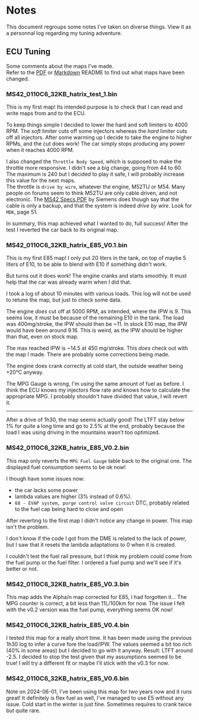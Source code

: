 # Notes

This document regroups some notes I've taken on diverse things. View it as a
personnal log regarding my tuning adventure.


## ECU Tuning

Some comments about the maps I've made.  
Refer to the [PDF](README.pdf) or [Markdown](README.md) README to find out what
maps have been changed.

### MS42_0110C6_32KB_hatrix_test_1.bin

This is my first map! Its intended purpose is to check that I can read and 
write maps from and to the ECU.

To keep things simple I decided to lower the hard and soft limiters to 4000
RPM. The _soft_ limiter cuts off some injectors whereas the _hard_ limiter cuts
off all injectors. After some warming up I decide to take the engine to higher
RPMs, and the cut does work! The car simply stops producing any power when it
reaches 4000 RPM.

I also changed the `Throttle Body Speed`, which is supposed to make the
throttle more responsive. I didn't see a big change, going from 44 to 60. The
maximum is 240 but I decided to play it safe, I will probably increase this
value for the next maps.  
The throttle is `drive by wire`, whatever the engine, M52TU or M54. Many people
on forums seem to think M52TU are only cable driven, and not electronic. The 
[MS42 Specs PDF](https://www.beisansystems.com/misc/SEIMENS_MS_420_ENGINE_CONTROL_SYSTEM.pdf)
by Siemens does though say that the cable is only a backup, and that the
system is indeed _drive by wire_. Look for `MDK`, page 51.

In summary, this map achieved what I wanted to do, full success!
After the test I reverted the car back to its original map.

### MS42_0110C6_32KB_hatrix_E85_V0.1.bin

This is my first E85 map! I only put 20 liters in the tank, on top of maybe 5
liters of E10, to be able to blend with E10 if something didn't work.

But turns out it does work! The engine cranks and starts smoothly. It must help
that the car was already warm when I did that.

I took a log of about 10 minutes with various loads. This log will not be used
to retune the map, but just to check some data.

The engine _does_ cut off at 5000 RPM, as intended, where the IPW is 9. This
seems low, it must be because of the remaining E10 in the tank. The load was
400mg/stroke, the IPW should then be ~11. In stock E10 map, the IPW would have
been around 9.16.
This is weird, as the IPW should be higher than that, even on stock map.

The max reached IPW is ~14.5 at 450 mg/stroke. This _does_ check out with the
map I made. There are probably some corrections being made.

The engine does crank correctly at cold start, the outside weather being +20°C
anyway.

The MPG Gauge is wrong, I'm using the same amount of fuel as before. I think
the ECU knows my injectors flow rate and knows how to calculate the appropriate
MPG. I probably shouldn't have divided that value, I will revert it.


----

After a drive of 1h30, the map seems actually good! The LTFT stay below 1% for
quite a long time and go to 2.5% at the end, probably because the load I was
using driving in the mountains wasn't too optimized.


### MS42_0110C6_32KB_hatrix_E85_V0.2.bin

This map only reverts the `MPG Fuel Gauge` table back to the original one.
The displayed fuel consumption seems to be ok now!

I though have some issues now: 
  * the car lacks some power
  * lambda values are higher (3% instead of 0.6%).
  * `68 - EVAP system, purge control valve circuit` DTC, probably related to
    the fuel cap being hard to close and open

After reverting to the first map I didn't notice any change in power. This map
isn't the problem.

I don't know if the code I got from the DME is related to the lack of power,
but I saw that it resets the lambda adaptations to 0 when it is created.

I couldn't test the fuel rail pressure, but I think my problem could come from
the fuel pump or the fuel filter. I ordered a fuel pump and we'll see if it's
better or not.


### MS42_0110C6_32KB_hatrix_E85_V0.3.bin

This map adds the Alpha/n map corrected for E85, I had forgotten it…
The MPG counter is correct, a bit less than 11L/100km for now.
The issue I felt with the v0.2 version was the fuel pump, everything seems OK
now!


### MS42_0110C6_32KB_hatrix_E85_V0.4.bin

I tested this map for a really short time. It has been made using the previous
1h30 log to infer a curve fore the load/IPW.
The values seemed a bit too rich (40% in some areas) but I decided to go with
it anyway.
Result: LTFT around -2.5. I decided to stop the test given that my assumptions
seemed to be true!
I will try a different fit or maybe I'll stick with the v0.3 for now.


### MS42_0110C6_32KB_hatrix_E85_V0.6.bin

Note on 2024-06-01, I've been using this map for two years now and it runs
great! It definitely is flex fuel as well, I've managed to use E5 without any
issue.
Cold start in the winter is just fine. Sometimes requires to crank twice but
quite rare.

